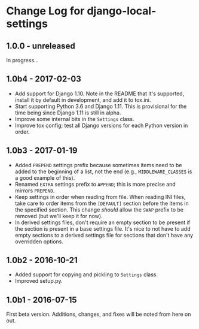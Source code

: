 # Change Log for django-local-settings

## 1.0.0 - unreleased

In progress...

## 1.0b4 - 2017-02-03

- Add support for Django 1.10. Note in the README that it's supported, install
  it by default in development, and add it to tox.ini.
- Start supporting Python 3.6 and Django 1.11. This is provisional for the time
  being since Django 1.11 is still in alpha.
- Improve some internal bits in the `Settings` class.
- Improve tox config; test all Django versions for each Python version in order.

## 1.0b3 - 2017-01-19

- Added `PREPEND` settings prefix because sometimes items need to be added to
  the beginning of a list, not the end (e.g., `MIDDLEWARE_CLASSES` is a good
  example of this).
- Renamed `EXTRA` settings prefix to `APPEND`; this is more precise and mirrors
  `PREPEND`.
- Keep settings in order when reading from file. When reading INI files, take
  care to order items from the `[DEFAULT]` section before the items in the
  specified section. This change *should* allow the `SWAP` prefix to be
  removed (but we'll keep it for now).
- In derived settings files, don't require an empty section to be present if
  the section is present in a base settings file. It's nice to not have to add
  empty sections to a derived settings file for sections that don't have any
  overridden options.

## 1.0b2 - 2016-10-21

- Added support for copying and pickling to `Settings` class.
- Improved setup.py.

## 1.0b1 - 2016-07-15

First beta version. Additions, changes, and fixes will be noted from here on
out.
